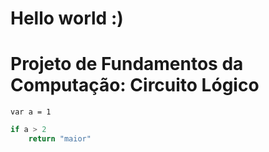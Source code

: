 # Hello world :)

# Projeto de Fundamentos da Computação: Circuito Lógico


`var a = 1`

```js
if a > 2 
    return "maior"
```




